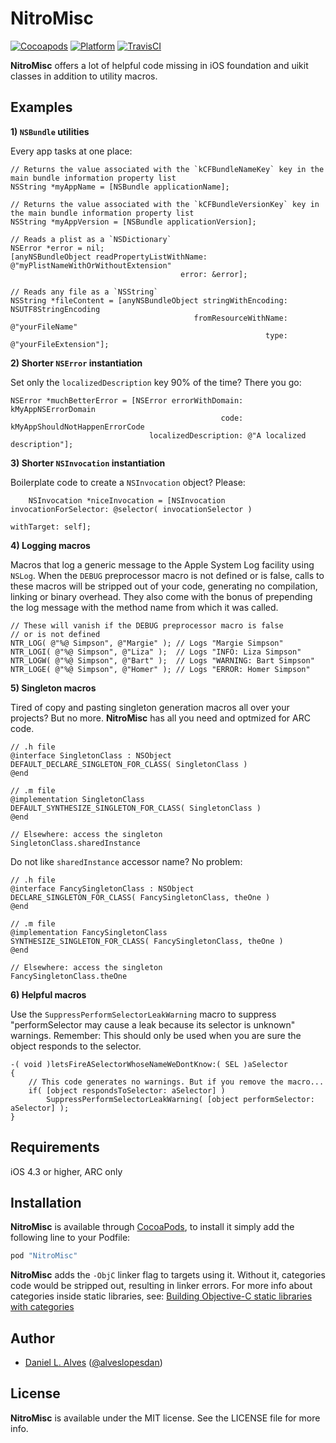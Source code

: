 NitroMisc
=========
[![Cocoapods](https://cocoapod-badges.herokuapp.com/v/NitroMisc/badge.png)](http://cocoapods.org/?q=NitroMisc)
[![Platform](http://cocoapod-badges.herokuapp.com/p/NitroMisc/badge.png)](http://cocoadocs.org/docsets/NitroMisc)
[![TravisCI](https://travis-ci.org/danielalves/NitroMisc.svg?branch=master)](https://travis-ci.org/danielalves/NitroMisc)

**NitroMisc** offers a lot of helpful code missing in iOS foundation and uikit classes in addition to utility macros.

Examples
--------

**1) `NSBundle` utilities**

Every app tasks at one place:

```objc
// Returns the value associated with the `kCFBundleNameKey` key in the main bundle information property list
NSString *myAppName = [NSBundle applicationName];

// Returns the value associated with the `kCFBundleVersionKey` key in the main bundle information property list
NSString *myAppVersion = [NSBundle applicationVersion];

// Reads a plist as a `NSDictionary`
NSError *error = nil;
[anyNSBundleObject readPropertyListWithName: @"myPlistNameWithOrWithoutExtension"
                                      error: &error];

// Reads any file as a `NSString`
NSString *fileContent = [anyNSBundleObject stringWithEncoding: NSUTF8StringEncoding
                                         fromResourceWithName: @"yourFileName"
                                                         type: @"yourFileExtension"];
```

**2) Shorter `NSError` instantiation**

Set only the `localizedDescription` key 90% of the time? There you go:

```objc
NSError *muchBetterError = [NSError errorWithDomain: kMyAppNSErrorDomain
                                               code: kMyAppShouldNotHappenErrorCode
                               localizedDescription: @"A localized description"];
```

**3) Shorter `NSInvocation` instantiation**

Boilerplate code to create a `NSInvocation` object? Please:

```objc
    NSInvocation *niceInvocation = [NSInvocation invocationForSelector: @selector( invocationSelector )
                                                            withTarget: self];
```

**4) Logging macros**

Macros that log a generic message to the Apple System Log facility using `NSLog`.
When the `DEBUG` preprocessor macro is not defined or is false, calls to these macros will be stripped out of your code, generating no compilation, linking or binary overhead. They also come with the bonus of prepending the log message with the method name from which it was called.

```objc
// These will vanish if the DEBUG preprocessor macro is false
// or is not defined
NTR_LOG( @"%@ Simpson", @"Margie" ); // Logs "Margie Simpson"
NTR_LOGI( @"%@ Simpson", @"Liza" );  // Logs "INFO: Liza Simpson"
NTR_LOGW( @"%@ Simpson", @"Bart" );  // Logs "WARNING: Bart Simpson"
NTR_LOGE( @"%@ Simpson", @"Homer" ); // Logs "ERROR: Homer Simpson"
```

**5) Singleton macros**

Tired of copy and pasting singleton generation macros all over your projects? But no more. **NitroMisc** has all you need and optmized for ARC code.

```objc
// .h file
@interface SingletonClass : NSObject
DEFAULT_DECLARE_SINGLETON_FOR_CLASS( SingletonClass )
@end

// .m file
@implementation SingletonClass
DEFAULT_SYNTHESIZE_SINGLETON_FOR_CLASS( SingletonClass )
@end

// Elsewhere: access the singleton
SingletonClass.sharedInstance
```

Do not like `sharedInstance` accessor name? No problem:

```objc
// .h file
@interface FancySingletonClass : NSObject
DECLARE_SINGLETON_FOR_CLASS( FancySingletonClass, theOne )
@end

// .m file
@implementation FancySingletonClass
SYNTHESIZE_SINGLETON_FOR_CLASS( FancySingletonClass, theOne )
@end

// Elsewhere: access the singleton
FancySingletonClass.theOne
```

**6) Helpful macros**

Use the `SuppressPerformSelectorLeakWarning` macro to suppress "performSelector may cause a leak because its selector is unknown" warnings. Remember: This should only be used when you are sure the object responds to the selector.

```objc
-( void )letsFireASelectorWhoseNameWeDontKnow:( SEL )aSelector
{
    // This code generates no warnings. But if you remove the macro...
    if( [object respondsToSelector: aSelector] )
        SuppressPerformSelectorLeakWarning( [object performSelector: aSelector] );
}
```

Requirements
------------

iOS 4.3 or higher, ARC only

Installation
------------

**NitroMisc** is available through [CocoaPods](http://cocoapods.org), to install it simply add the following line to your Podfile:

```ruby
pod "NitroMisc"
```

**NitroMisc** adds the `-ObjC` linker flag to targets using it. Without it, categories code would be stripped out, resulting in linker errors. For more info about categories inside static libraries, see: [Building Objective-C static libraries with categories](https://developer.apple.com/library/mac/qa/qa1490/_index.html)

Author
------

- [Daniel L. Alves](http://github.com/danielalves) ([@alveslopesdan](https://twitter.com/alveslopesdan))

License
-------

**NitroMisc** is available under the MIT license. See the LICENSE file for more info.
